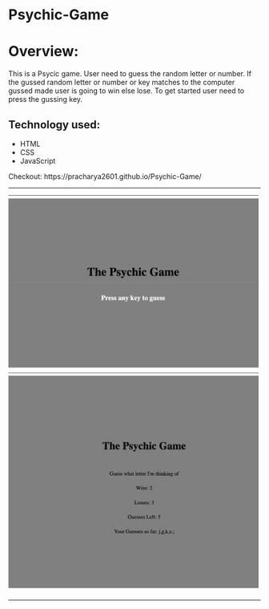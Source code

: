 # Psychic-Game

<h1>Overview:</h1>
<p>
This is a Psycic game. User need to guess the random letter or number. If the gussed random letter or number or key matches to the computer gussed made user is going to win else lose. To get started user need to press the gussing key.
</p>

<h2>Technology used:</h2>
<ul>
<li>HTML</li>
<li>CSS</li>
<li>JavaScript</li>
</ul>
Checkout:  https://pracharya2601.github.io/Psychic-Game/
<hr>
<div>
    <img src="assets/images/a.png" width="500px"> 
</div>

<div>
    <img src="assets/images/b.png" width="500px"> 
</div>
<hr>